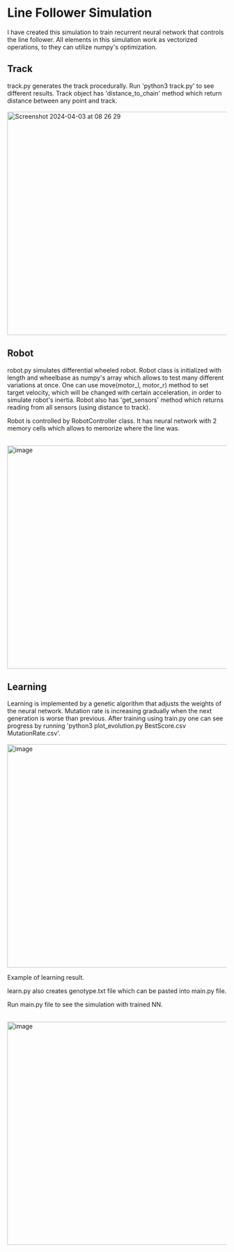 <h1>Line Follower Simulation</h1>

I have created this simulation to train recurrent neural network that controls the line follower.
All elements in this simulation work as vectorized operations, to they can utilize numpy's optimization.

<h2>Track</h2>
track.py generates the track procedurally. Run 'python3 track.py' to see different results. Track object has 'distance_to_chain' method which return distance between any point and track.<br><br>

<img height="512" alt="Screenshot 2024-04-03 at 08 26 29" src="https://github.com/Kminek42/Line_Follower_Simulation/assets/51884463/93e219be-d0eb-406a-ac07-843c5c2c9349">

<h2>Robot</h2>
robot.py simulates differential wheeled robot. Robot class is initialized with length and wheelbase as numpy's array which allows to test many different variations at once. One can use move(motor_l, motor_r) method to set target velocity, which will be changed with certain acceleration, in order to simulate robot's inertia. Robot also has 'get_sensors' method which returns reading from all sensors (using distance to track).

Robot is controlled by RobotController class. It has neural network with 2 memory cells which allows to memorize where the line was.<br><br>

<img height="512" alt="image" src="https://github.com/Kminek42/Line_Follower_Simulation/assets/51884463/3d6bfc1f-6124-4bef-a8f9-f33819c7a48e">

<h2>Learning</h2>
Learning is implemented by a genetic algorithm that adjusts the weights of the neural network. Mutation rate is increasing gradually when the next generation is worse than previous. After training using train.py one can see progress by running 'python3 plot_evolution.py BestScore.csv MutationRate.csv'.<br><br>

<img height="512" alt="image" src="https://github.com/Kminek42/Line_Follower_Simulation/assets/51884463/26a5a2d1-885f-46e8-8d52-c2fece8b4a71">

Example of learning result.

learn.py also creates genotype.txt file which can be pasted into main.py file.


Run main.py file to see the simulation with trained NN.<br><br>

<img height="512" alt="image" src="https://github.com/Kminek42/Line_Follower_Simulation/assets/51884463/669ee7f7-1a69-4d30-a10b-328897254e98">
